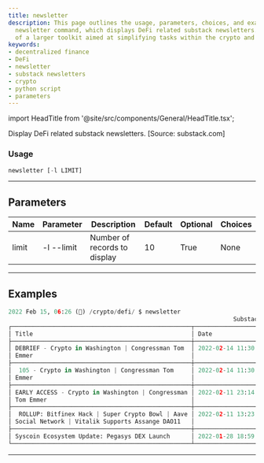 ```yaml
---
title: newsletter
description: This page outlines the usage, parameters, choices, and examples of the
  newsletter command, which displays DeFi related substack newsletters. It is part
  of a larger toolkit aimed at simplifying tasks within the crypto and DeFi space.
keywords:
- decentralized finance
- DeFi
- newsletter
- substack newsletters
- crypto
- python script
- parameters
---
```


import HeadTitle from '@site/src/components/General/HeadTitle.tsx';

<HeadTitle title="crypto /defi/newsletter - Reference | OpenBB Terminal Docs" />

Display DeFi related substack newsletters. [Source: substack.com]

### Usage

```python wordwrap
newsletter [-l LIMIT]
```

---

## Parameters

| Name | Parameter | Description | Default | Optional | Choices |
| ---- | --------- | ----------- | ------- | -------- | ------- |
| limit | -l  --limit | Number of records to display | 10 | True | None |


---

## Examples

```python
2022 Feb 15, 06:26 (🦋) /crypto/defi/ $ newsletter
                                                                Substack Newsletters
┌───────────────────────────────────────────────────┬─────────────────────┬─────────────────────────────────────────────────────────────────────────┐
│ Title                                             │ Date                │ Link                                                                    │
├───────────────────────────────────────────────────┼─────────────────────┼─────────────────────────────────────────────────────────────────────────┤
│ DEBRIEF - Crypto in Washington | Congressman Tom  │ 2022-02-14 11:30:49 │ https://shows.banklesshq.com/p/debrief-crypto-in-washington-congressman │
│ Emmer                                             │                     │                                                                         │
├───────────────────────────────────────────────────┼─────────────────────┼─────────────────────────────────────────────────────────────────────────┤
│  105 - Crypto in Washington | Congressman Tom     │ 2022-02-14 11:30:48 │ https://shows.banklesshq.com/p/-105-crypto-in-washington-congressman    │
│ Emmer                                             │                     │                                                                         │
├───────────────────────────────────────────────────┼─────────────────────┼─────────────────────────────────────────────────────────────────────────┤
│ EARLY ACCESS - Crypto in Washington | Congressman │ 2022-02-11 23:14:23 │ https://shows.banklesshq.com/p/early-access-crypto-in-washington        │
│ Tom Emmer                                         │                     │                                                                         │
├───────────────────────────────────────────────────┼─────────────────────┼─────────────────────────────────────────────────────────────────────────┤
│  ROLLUP: Bitfinex Hack | Super Crypto Bowl | Aave │ 2022-02-11 13:23:29 │ https://shows.banklesshq.com/p/-rollup-bitfinex-hack-super-crypto       │
│ Social Network | Vitalik Supports Assange DAO11   │                     │                                                                         │
├───────────────────────────────────────────────────┼─────────────────────┼─────────────────────────────────────────────────────────────────────────┤
│ Syscoin Ecosystem Update: Pegasys DEX Launch      │ 2022-01-28 18:59:03 │ https://defislate.substack.com/p/syscoin-ecosystem-update-pegasys       │
└───────────────────────────────────────────────────┴─────────────────────┴─────────────────────────────────────────────────────────────────────────┘
```
---
